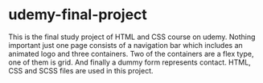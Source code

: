 # udemy-final-project
This is the final study project of  HTML and CSS course on udemy.
Nothing important just one page consists of a navigation bar which includes an animated logo and three containers.
Two of the containers are a flex type, one of them is grid.
And finally a dummy form represents contact.
HTML, CSS and SCSS files are used in this project.
